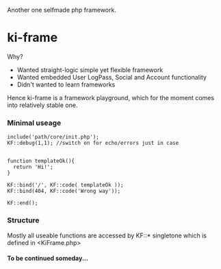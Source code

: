 Another one selfmade php framework.
# ki-frame

Why?

* Wanted straight-logic simple yet flexible framework
* Wanted embedded User LogPass, Social and Account functionality
* Didn't wanted to learn frameworks

Hence ki-frame is a framework playground, which for the moment comes into relatively stable one.

### Minimal useage

    include('path/core/init.php');
    KF::debug(1,1); //switch on for echo/errors just in case


    function templateOk(){
      return 'Hi!';
    }

    KF::bind('/', KF::code( templateOk ));
    KF::bind(404, KF::code('Wrong way'));

    KF::end();

### Structure

Mostly all useable functions are accessed by KF::* singletone which is defined in <KiFrame.php>

#### To be continued someday...

